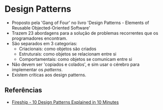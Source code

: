 # Design Patterns

- Proposto pela 'Gang of Four' no livro 'Design Patterns - Elements of Reusable Objected-Oriented Software'
- Trazem 23 abordagens para a solução de problemas recorrentes que os programadores encontram.
- São separados em 3 categorias:
  - Criacionais: como objetos são criados
  - Estruturais: como objetos se relacionam entre si
  - Comportamentais: como objetos se comunicam entre si
- Não devem ser 'copiados e colados', e sim usar o cérebro para implementar os _patterns_.
- Existem críticas aos design patterns.

## Referências

- [Fireship - 10 Design Patterns Explained in 10 Minutes
  ](https://www.youtube.com/watch?v=tv-_1er1mWI)
